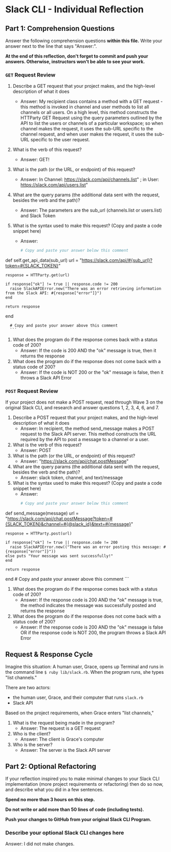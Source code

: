 # Slack CLI - Individual Reflection

## Part 1: Comprehension Questions

Answer the following comprehension questions **within this file.** Write your answer next to the line that says "Answer:".

**At the end of this reflection, don't forget to commit and push your answers. Otherwise, instructors won't be able to see your work.**

### `GET` Request Review

1. Describe a GET request that your project makes, and the high-level description of what it does
    - Answer:  My recipient class contains a method with a GET request - this method is invoked in channel and user methods to list all channels or all users.  On a high level, this method constructs the HTTParty GET Request using the query parameters outlined by the API to list the users or channels of a particular workspace; so when channel makes the request, it uses the sub-URL specific to the channel request, and when user makes the request, it uses the sub-URL specific to the user request.

1. What is the verb of this request?
    - Answer: GET!
1. What is the path (or the URL, or endpoint) of this request?
    - Answer:  In Channel: https://slack.com/api/channels.list" ; in User: https://slack.com/api/users.list"
1. What are the query params (the additional data sent with the request, besides the verb and the path)?
    - Answer: The parameters are the sub_url (channels.list or users.list) and Slack Token
1. What is the syntax used to make this request? (Copy and paste a code snippet here)
    - Answer:
      ```ruby
      # Copy and paste your answer below this comment
  def self.get_api_data(sub_url)
    url = "https://slack.com/api/#{sub_url}?token=#{SLACK_TOKEN}"
    
    response = HTTParty.get(url)
    
    if response["ok"] != true || response.code != 200
      raise SlackAPIError.new("There was an error retrieving information from the Slack API: #{response["error"]}")
    end
    
    return response
  end
          
      # Copy and paste your answer above this comment
      ```
1. What does the program do if the response comes back with a status code of 200?
    - Answer: If the code is 200 AND the "ok" message is true, then it returns the response
1. What does the program do if the response does not come back with a status code of 200?
    - Answer: If the code is NOT 200 or the "ok" message is false, then it throws a Slack API Error

### `POST` Request Review

If your project does not make a POST request, read through Wave 3 on the original Slack CLI, and research and answer questions 1, 2, 3, 4, 6, and 7.

1. Describe a POST request that your project makes, and the high-level description of what it does
    - Answer:  In recipient, the method send_message makes a POST request to the Slack API server.  This method constructs the URL required by the API to post a message to a channel or a user.
1. What is the verb of this request?
    - Answer: POST
1. What is the path (or the URL, or endpoint) of this request?
    - Answer:  "https://slack.com/api/chat.postMessage"
1. What are the query params (the additional data sent with the request, besides the verb and the path)?
    - Answer: slack token, channel, and text/message
1. What is the syntax used to make this request? (Copy and paste a code snippet here)
    - Answer:
      ```ruby
      # Copy and paste your answer below this comment
  def send_message(message)
    url = "https://slack.com/api/chat.postMessage?token=#{SLACK_TOKEN}&channel=#{@slack_id}&text=#{message}"
    
    response = HTTParty.post(url)
    
    if response["ok"] != true || response.code != 200
      raise SlackAPIError.new(("There was an error posting this message: #{response["error"]}"))
    else puts "Your message was sent successfully!"
    end
    
    return response
  end
      # Copy and paste your answer above this comment
      ```
1. What does the program do if the response comes back with a status code of 200?
    - Answer: If the response code is 200 AND the "ok" message is true, the method indicates the message was successfully posted and returns the response
1. What does the program do if the response does not come back with a status code of 200?
    - Answer: If the response code is 200 AND the "ok" message is false OR if the response code is NOT 200, the program throws a Slack API Error

## Request & Response Cycle

Imagine this situation: A human user, Grace, opens up Terminal and runs in the command line `$ ruby lib/slack.rb`. When the program runs, she types "list channels."

There are two actors:
  - the human user, Grace, and their computer that runs `slack.rb`
  - Slack API

Based on the project requirements, when Grace enters "list channels,"
1. What is the request being made in the program?
    - Answer: The request is a GET request
1. Who is the client?
    - Answer: The client is Grace's computer
1. Who is the server?
    - Answer: The server is the Slack API server

## Part 2: Optional Refactoring

If your reflection inspired you to make minimal changes to your Slack CLI implementation (more project requirements or refactoring) then do so now, and describe what you did in a few sentences.

**Spend no more than 3 hours on this step.**

**Do not write or add more than 50 lines of code (including tests).**

**Push your changes to GitHub from your original Slack CLI Program.**

### Describe your optional Slack CLI changes here

Answer: I did not make changes.
